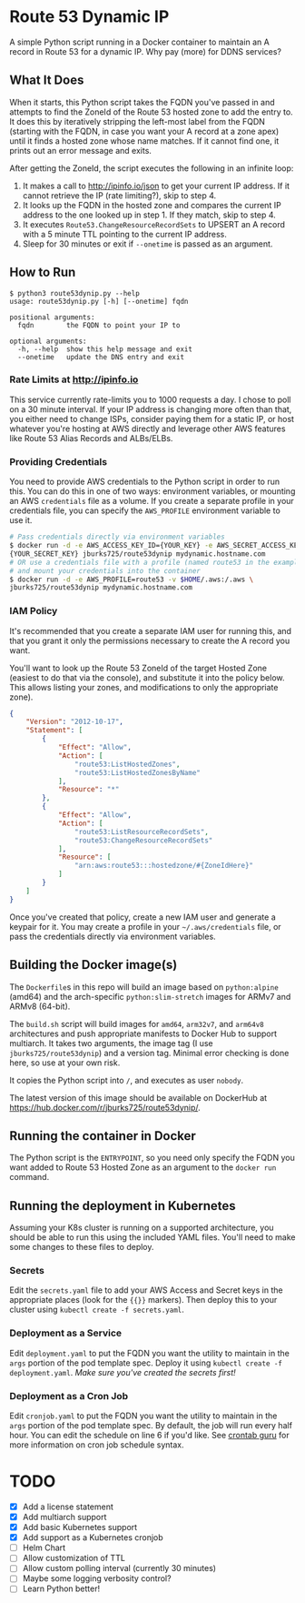 # Route 53 Dynamic IP

A simple Python script running in a Docker container to maintain an A record
in Route 53 for a dynamic IP. Why pay (more) for DDNS services?

## What It Does

When it starts, this Python script takes the FQDN you've passed in and
attempts to find the ZoneId of the Route 53 hosted zone to add the entry
to. It does this by iteratively stripping the left-most label from the FQDN
(starting with the FQDN, in case you want your A record at a zone apex) until
it finds a hosted zone whose name matches. If it cannot find one, it prints
out an error message and exits.

After getting the ZoneId, the script executes the following in an infinite
loop:
1. It makes a call to http://ipinfo.io/json to get your current
IP address. If it cannot retrieve the IP (rate limiting?), skip to step 4.
1. It looks up the FQDN in the hosted zone and compares the current IP address
to the one looked up in step 1. If they match, skip to step 4.
1. It executes `Route53.ChangeResourceRecordSets` to UPSERT an A record with
a 5 minute TTL pointing to the current IP address.
1. Sleep for 30 minutes or exit if `--onetime` is passed as an argument.

## How to Run

```text
$ python3 route53dynip.py --help
usage: route53dynip.py [-h] [--onetime] fqdn

positional arguments:
  fqdn        the FQDN to point your IP to

optional arguments:
  -h, --help  show this help message and exit
  --onetime   update the DNS entry and exit
```

### Rate Limits at http://ipinfo.io

This service currently rate-limits you to 1000 requests a day. I chose to poll
on a 30 minute interval. If your IP address is changing more often than that,
you either need to change ISPs, consider paying them for a static IP, or host
whatever you're hosting at AWS directly and leverage other AWS features like
Route 53 Alias Records and ALBs/ELBs.

### Providing Credentials

You need to provide AWS credentials to the Python script in order to run this.
You can do this in one of two ways: environment variables, or mounting an
AWS `credentials` file as a volume. If you create a separate profile in your
credentials file, you can specify the `AWS_PROFILE` environment variable to
use it.

```bash
# Pass credentials directly via environment variables
$ docker run -d -e AWS_ACCESS_KEY_ID={YOUR_KEY} -e AWS_SECRET_ACCESS_KEY=\
{YOUR_SECRET_KEY} jburks725/route53dynip mydynamic.hostname.com
# OR use a credentials file with a profile (named route53 in the example)
# and mount your credentials into the container
$ docker run -d -e AWS_PROFILE=route53 -v $HOME/.aws:/.aws \
jburks725/route53dynip mydynamic.hostname.com
```

### IAM Policy

It's recommended that you create a separate IAM user for running this, and
that you grant it only the permissions necessary to create the A record
you want.

You'll want to look up the Route 53 ZoneId of the target Hosted Zone (easiest
to do that via the console), and substitute it into the policy below. This
allows listing your zones, and modifications to only the appropriate zone).

```json
{
    "Version": "2012-10-17",
    "Statement": [
        {
            "Effect": "Allow",
            "Action": [
                "route53:ListHostedZones",
                "route53:ListHostedZonesByName"
            ],
            "Resource": "*"
        },
        {
            "Effect": "Allow",
            "Action": [
                "route53:ListResourceRecordSets",
                "route53:ChangeResourceRecordSets"
            ],
            "Resource": [
                "arn:aws:route53:::hostedzone/#{ZoneIdHere}"
            ]
        }
    ]
}
```

Once you've created that policy, create a new IAM user and generate a keypair
for it. You may create a profile in your `~/.aws/credentials` file, or pass
the credentials directly via environment variables.

## Building the Docker image(s)

The `Dockerfile`s in this repo will build an image based on `python:alpine` (amd64)
and the arch-specific `python:slim-stretch` images for ARMv7 and ARMv8 (64-bit).

The `build.sh` script will build images for `amd64`, `arm32v7`, and `arm64v8` architectures
and push appropriate manifests to Docker Hub to support multiarch. It takes two arguments,
the image tag (I use `jburks725/route53dynip`) and a version tag. Minimal error checking is
done here, so use at your own risk.

It copies the Python script into `/`, and executes as user `nobody`.

The latest version of this image should be available on DockerHub at
https://hub.docker.com/r/jburks725/route53dynip/.

## Running the container in Docker

The Python script is the `ENTRYPOINT`, so you need only specify the
FQDN you want added to Route 53 Hosted Zone as an argument to the `docker run`
command.

## Running the deployment in Kubernetes

Assuming your K8s cluster is running on a supported architecture, you should
be able to run this using the included YAML files. You'll need to make some
changes to these files to deploy.

### Secrets

Edit the `secrets.yaml` file to add your AWS Access and Secret keys in the appropriate
places (look for the `{{}}` markers). Then deploy this to your cluster using `kubectl create -f secrets.yaml`.

### Deployment as a Service

Edit `deployment.yaml` to put the FQDN you want the utility to maintain in the `args` portion of the 
pod template spec. Deploy it using `kubectl create -f deployment.yaml`. *Make sure you've created the
secrets first!*

### Deployment as a Cron Job

Edit `cronjob.yaml` to put the FQDN you want the utility to maintain in the `args` portion of the 
pod template spec. By default, the job will run every half hour. You can edit the schedule on line 6 if
you'd like. See [crontab guru](https://crontab.guru) for more information on cron job schedule syntax.

# TODO
- [x] Add a license statement
- [x] Add multiarch support
- [x] Add basic Kubernetes support
- [x] Add support as a Kubernetes cronjob
- [ ] Helm Chart
- [ ] Allow customization of TTL
- [ ] Allow custom polling interval (currently 30 minutes)
- [ ] Maybe some logging verbosity control?
- [ ] Learn Python better!
